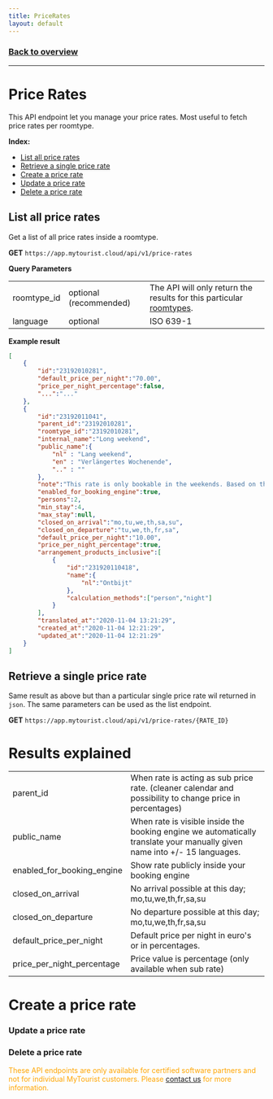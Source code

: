 ```yaml
---
title: PriceRates
layout: default
---
```

### [Back to overview](index.html#api-endpoints)
---
# Price Rates
This API endpoint let you manage your price rates. Most useful to fetch price rates per roomtype.

**Index:** 
- [List all price rates](#list-all-price-rates)
- [Retrieve a single price rate](#retrieve-a-single-price-rate)
- [Create a price rate](#create-a-price-rate)
- [Update a price rate](#create-a-price-rate)
- [Delete a price rate](#create-a-price-rate)

## List all price rates
Get a list of all price rates inside a roomtype.

**GET** `https://app.mytourist.cloud/api/v1/price-rates`

**Query Parameters**
<table>
    <tr><td>roomtype_id</td><td>optional (recommended)</td><td>The API will only return the results for this particular <a href="roomtypes.html">roomtypes</a>.</td></tr>
    <tr><td>language</td><td>optional</td><td>ISO 639-1</td></tr>
</table>

**Example result**
```json
[
    {
        "id":"23192010281",
        "default_price_per_night":"70.00",
        "price_per_night_percentage":false,
        "...":"..."
    },
    {
        "id":"23192011041",
        "parent_id":"23192010281",
        "roomtype_id":"23192010281",
        "internal_name":"Long weekend",
        "public_name":{
            "nl" : "Lang weekend",
            "en" : "Verlängertes Wochenende",
            ".." : ""
        },
        "note":"This rate is only bookable in the weekends. Based on the main price with -10%",
        "enabled_for_booking_engine":true,  
        "persons":2,                        
        "min_stay":4,
        "max_stay":null,
        "closed_on_arrival":"mo,tu,we,th,sa,su",
        "closed_on_departure":"tu,we,th,fr,sa",
        "default_price_per_night":"10.00", 
        "price_per_night_percentage":true,
        "arrangement_products_inclusive":[
            {
                "id":"231920110418",
                "name":{
                    "nl":"Ontbijt"
                },
                "calculation_methods":["person","night"]
            }
        ],
        "translated_at":"2020-11-04 13:21:29",
        "created_at":"2020-11-04 12:21:29",
        "updated_at":"2020-11-04 12:21:29"
    }
]
```

## Retrieve a single price rate
Same result as above but than a particular single price rate wil returned in `json`. The same parameters can be used as the list endpoint.

**GET** `https://app.mytourist.cloud/api/v1/price-rates/{RATE_ID}`

# Results explained
<table>
    <tr><td>parent_id</td><td>When rate is acting as sub price rate. (cleaner calendar and possibility to change price in percentages)</td></tr>
    <tr><td>public_name</td><td>When rate is visible inside the booking engine we automatically translate your manually given name into +/- 15 languages.</td></tr>
    <tr><td>enabled_for_booking_engine</td><td>Show rate publicly inside your booking engine</td></tr>
    <tr><td>closed_on_arrival</td><td>No arrival possible at this day; mo,tu,we,th,fr,sa,su</td></tr>
    <tr><td>closed_on_departure</td><td>No departure possible at this day; mo,tu,we,th,fr,sa,su</td></tr>
    <tr><td>default_price_per_night</td><td>Default price per night in euro's or in percentages.</td></tr>
    <tr><td>price_per_night_percentage</td><td>Price value is percentage (only available when sub rate)</td></tr>
</table>

# Create a price rate
### Update a price rate
### Delete a price rate

<span style="color:orange">These API endpoints are only available for certified software partners and not for individual MyTourist customers. Please <a href="https://mytourist.cloud" target="_blank">contact us</a> for more information.</span>